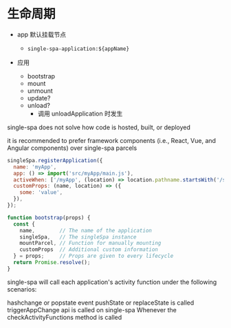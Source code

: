 # 生命周期
* app 默认挂载节点
  * `single-spa-application:${appName}`

* 应用
  * bootstrap
  * mount
  * unmount
  * update?
  * unload?
    * 调用 unloadApplication 时发生

single-spa does not solve how code is hosted, built, or deployed

it is recommended to prefer framework components (i.e., React, Vue, and Angular components) over single-spa parcels

```js
singleSpa.registerApplication({
  name: 'myApp',
  app: () => import('src/myApp/main.js'),
  activeWhen: ['/myApp', (location) => location.pathname.startsWith('/some/other/path')],
  customProps: (name, location) => ({
    some: 'value',
  }),
});
```

```js
function bootstrap(props) {
  const {
    name,        // The name of the application
    singleSpa,   // The singleSpa instance
    mountParcel, // Function for manually mounting
    customProps  // Additional custom information
  } = props;     // Props are given to every lifecycle
  return Promise.resolve();
}
```

single-spa will call each application's activity function under the following scenarios:

hashchange or popstate event
pushState or replaceState is called
triggerAppChange api is called on single-spa
Whenever the checkActivityFunctions method is called
